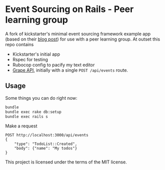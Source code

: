 # Event Sourcing on Rails - Peer learning group

A fork of kickstarter's minimal event sourcing framework example app (based on their [blog post](https://kickstarter.engineering/event-sourcing-made-simple-4a2625113224)) for use with a peer learning group. At outset this repo contains

- Kickstarter's initial app
- Rspec for testing
- Rubocop config to pacify my text editor
- [Grape API](https://github.com/ruby-grape/grape), initially with a single `POST /api/events` route.

## Usage

Some things you can do right now:

```sh
bundle
bundle exec rake db:setup
bundle exec rails s
```

Make a request

```
POST http://localhost:3000/api/events
{
    "type": "TodoList::Created",
    "body": {"name": "My todos"}
}
```

This project is licensed under the terms of the MIT license.

